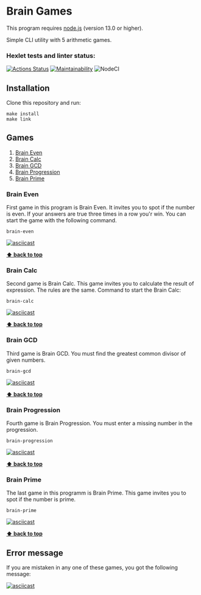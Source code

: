 # Brain Games
This program requires [node.js](https://nodejs.org/en/) (version 13.0 or higher).

Simple CLI utility with 5 arithmetic games.

### Hexlet tests and linter status:
[![Actions Status](https://github.com/korolvitalii/frontend-project-lvl1/workflows/hexlet-check/badge.svg)](https://github.com/korolvitalii/frontend-project-lvl1/actions)
[![Maintainability](https://api.codeclimate.com/v1/badges/5b3d830a65b41ca8046c/maintainability)](https://codeclimate.com/github/korolvitalii/frontend-project-lvl1/maintainability)
![NodeCI](https://github.com/korolvitalii/frontend-project-lvl1/workflows/NodeCI/badge.svg)

## Installation
Clone this repository and run:
```
make install
make link
```

## Games
1. [Brain Even](#brain-even)
1. [Brain Calc](#brain-calc)
1. [Brain GCD](#brain-gcd)
1. [Brain Progression](#brain-progression)
1. [Brain Prime](#brain-prime)

### Brain Even
First game in this program is Brain Even. It invites you to spot if the number is even. If your answers are true three times in a row you'r win. You can start the game with the following command.
```
brain-even
```

[![asciicast](https://asciinema.org/a/290522.svg)](https://asciinema.org/a/290522)

**[&#11014; back to top](#games)**

### Brain Calc
Second game is Brain Calc. This game invites you to calculate the result of expression. The rules are the same.
Command to start the Brain Calc:
```
brain-calc
```

[![asciicast](https://asciinema.org/a/290523.svg)](https://asciinema.org/a/290523)

**[&#11014; back to top](#games)**

### Brain GCD
Third game is Brain GCD. You must find the greatest common divisor of given numbers.
```
brain-gcd
```

[![asciicast](https://asciinema.org/a/287567.svg)](https://asciinema.org/a/287567)

**[&#11014; back to top](#games)**

### Brain Progression
Fourth game is Brain Progression. You must enter a missing number in the progression.
```
brain-progression
```

[![asciicast](https://asciinema.org/a/287848.svg)](https://asciinema.org/a/287848)

**[&#11014; back to top](#games)**

### Brain Prime
The last game in this programm is Brain Prime. This game invites you to spot if the number is prime.
```
brain-prime
```

[![asciicast](https://asciinema.org/a/287896.svg)](https://asciinema.org/a/287896)

**[&#11014; back to top](#games)**

## Error message

If you are mistaken in any one of these games, you got the following message:

[![asciicast](https://asciinema.org/a/288347.svg)](https://asciinema.org/a/288347)